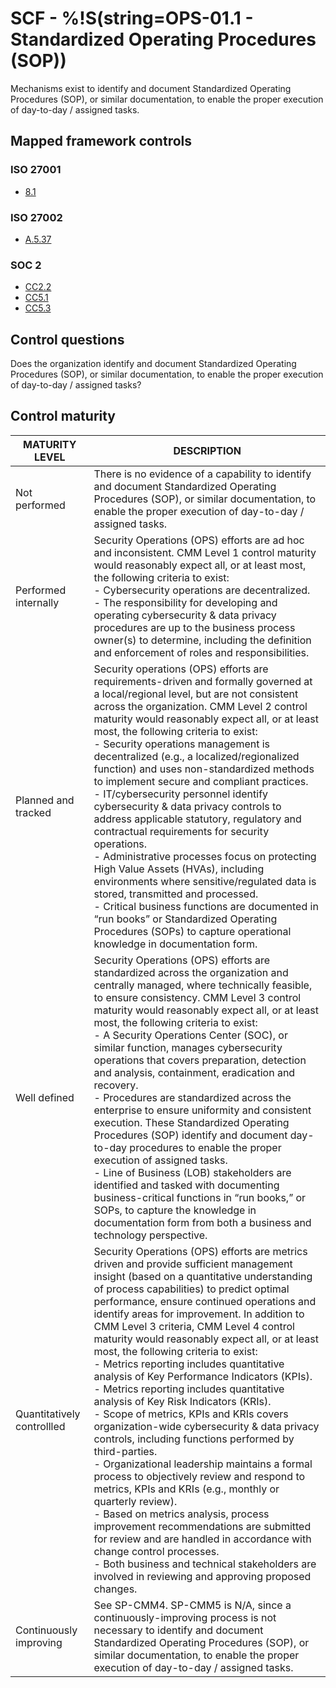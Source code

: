 # SCF - %!S(string=OPS-01.1 - Standardized Operating Procedures (SOP))
Mechanisms exist to identify and document Standardized Operating Procedures (SOP), or similar documentation, to enable the proper execution of day-to-day / assigned tasks.
## Mapped framework controls
### ISO 27001
- [8.1](../iso27001/8.md#81)
### ISO 27002
- [A.5.37](../iso27002/a-5.md#a537)
### SOC 2
- [CC2.2](../soc2/cc22.md)
- [CC5.1](../soc2/cc51.md)
- [CC5.3](../soc2/cc53.md)
## Control questions
Does the organization identify and document Standardized Operating Procedures (SOP), or similar documentation, to enable the proper execution of day-to-day / assigned tasks?
## Control maturity
|       MATURITY LEVEL       |                                                                                                                                                                                                                                                                                                                                                                                                                                                                                                                                                                                     DESCRIPTION                                                                                                                                                                                                                                                                                                                                                                                                                                                                                                                                                                                     |
|----------------------------|-------------------------------------------------------------------------------------------------------------------------------------------------------------------------------------------------------------------------------------------------------------------------------------------------------------------------------------------------------------------------------------------------------------------------------------------------------------------------------------------------------------------------------------------------------------------------------------------------------------------------------------------------------------------------------------------------------------------------------------------------------------------------------------------------------------------------------------------------------------------------------------------------------------------------------------------------------------------------------------------------------------------------------------------------------------------------------------------------------------------------------------------------------------------------------------|
| Not performed              | There is no evidence of a capability to identify and document Standardized Operating Procedures (SOP), or similar documentation, to enable the proper execution of day-to-day / assigned tasks.                                                                                                                                                                                                                                                                                                                                                                                                                                                                                                                                                                                                                                                                                                                                                                                                                                                                                                                                                                                     |
| Performed internally       | Security Operations (OPS) efforts are ad hoc and inconsistent. CMM Level 1 control maturity would reasonably expect all, or at least most, the following criteria to exist:<br>- Cybersecurity operations are decentralized.<br>- The responsibility for developing and operating cybersecurity & data privacy procedures are up to the business process owner(s) to determine, including the definition and enforcement of roles and responsibilities.                                                                                                                                                                                                                                                                                                                                                                                                                                                                                                                                                                                                                                                                                                                             |
| Planned and tracked        | Security operations (OPS) efforts are requirements-driven and formally governed at a local/regional level, but are not consistent across the organization. CMM Level 2 control maturity would reasonably expect all, or at least most, the following criteria to exist:<br>- Security operations management is decentralized (e.g., a localized/regionalized function) and uses non-standardized methods to implement secure and compliant practices.<br>- IT/cybersecurity personnel identify cybersecurity & data privacy controls to address applicable statutory, regulatory and contractual requirements for security operations.<br>- Administrative processes focus on protecting High Value Assets (HVAs), including environments where sensitive/regulated data is stored, transmitted and processed.<br>- Critical business functions are documented in “run books” or Standardized Operating Procedures (SOPs) to capture operational knowledge in documentation form.                                                                                                                                                                                                   |
| Well defined               | Security Operations (OPS) efforts are standardized across the organization and centrally managed, where technically feasible, to ensure consistency. CMM Level 3 control maturity would reasonably expect all, or at least most, the following criteria to exist:<br>- A Security Operations Center (SOC), or similar function, manages cybersecurity operations that covers preparation, detection and analysis, containment, eradication and recovery.<br>- Procedures are standardized across the enterprise to ensure uniformity and consistent execution. These Standardized Operating Procedures (SOP) identify and document day-to-day procedures to enable the proper execution of assigned tasks.<br>- Line of Business (LOB) stakeholders are identified and tasked with documenting business-critical functions in “run books,” or SOPs, to capture the knowledge in documentation form from both a business and technology perspective.                                                                                                                                                                                                                                 |
| Quantitatively controllled | Security Operations (OPS) efforts are metrics driven and provide sufficient management insight (based on a quantitative understanding of process capabilities) to predict optimal performance, ensure continued operations and identify areas for improvement. In addition to CMM Level 3 criteria, CMM Level 4 control maturity would reasonably expect all, or at least most, the following criteria to exist:<br>- 	Metrics reporting includes quantitative analysis of Key Performance Indicators (KPIs).<br>- 	Metrics reporting includes quantitative analysis of Key Risk Indicators (KRIs).<br>- 	Scope of metrics, KPIs and KRIs covers organization-wide cybersecurity & data privacy controls, including functions performed by third-parties.<br>- 	Organizational leadership maintains a formal process to objectively review and respond to metrics, KPIs and KRIs (e.g., monthly or quarterly review).<br>- 	Based on metrics analysis, process improvement recommendations are submitted for review and are handled in accordance with change control processes.<br>- 	Both business and technical stakeholders are involved in reviewing and approving proposed changes. |
| Continuously improving     | See SP-CMM4. SP-CMM5 is N/A, since a continuously-improving process is not necessary to identify and document Standardized Operating Procedures (SOP), or similar documentation, to enable the proper execution of day-to-day / assigned tasks.                                                                                                                                                                                                                                                                                                                                                                                                                                                                                                                                                                                                                                                                                                                                                                                                                                                                                                                                     |
